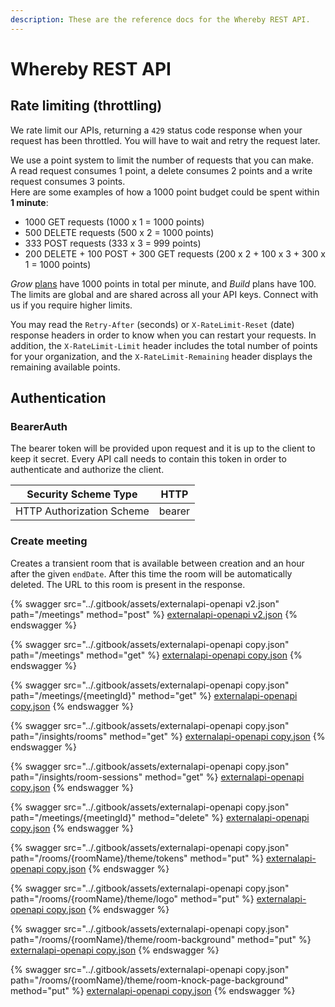 ```yaml
---
description: These are the reference docs for the Whereby REST API.
---
```


# Whereby REST API

## Rate limiting (throttling)

We rate limit our APIs, returning a `429` status code response when your request has been throttled. You will have to wait and retry the request later.

We use a point system to limit the number of requests that you can make.\
A read request consumes 1 point, a delete consumes 2 points and a write request consumes 3 points.\
Here are some examples of how a 1000 point budget could be spent within **1 minute**:

- 1000 GET requests (1000 x 1 = 1000 points)
- 500 DELETE requests (500 x 2 = 1000 points)
- 333 POST requests (333 x 3 = 999 points)
- 200 DELETE + 100 POST + 300 GET requests (200 x 2 + 100 x 3 + 300 x 1 = 1000 points)

_Grow_ [plans](https://whereby.com/information/embedded/pricing/) have 1000 points in total per minute, and _Build_ plans have 100. The limits are global and are shared across all your API keys. Connect with us if you require higher limits.

You may read the `Retry-After` (seconds) or `X-RateLimit-Reset` (date) response headers in order to know when you can restart your requests. In addition, the `X-RateLimit-Limit` header includes the total number of points for your organization, and the `X-RateLimit-Remaining` header displays the remaining available points.

## Authentication

### BearerAuth

The bearer token will be provided upon request and it is up to the client to keep it secret. Every API call needs to contain this token in order to authenticate and authorize the client.

| Security Scheme Type      | HTTP   |
| ------------------------- | ------ |
| HTTP Authorization Scheme | bearer |

### Create meeting

Creates a transient room that is available between creation and an hour after the given `endDate`. After this time the room will be automatically deleted. The URL to this room is present in the response.

{% swagger src="../.gitbook/assets/externalapi-openapi v2.json" path="/meetings" method="post" %}
[externalapi-openapi v2.json](<../.gitbook/assets/externalapi-openapi v2.json>)
{% endswagger %}

{% swagger src="../.gitbook/assets/externalapi-openapi copy.json" path="/meetings" method="get" %}
[externalapi-openapi copy.json](<../.gitbook/assets/externalapi-openapi copy.json>)
{% endswagger %}

{% swagger src="../.gitbook/assets/externalapi-openapi copy.json" path="/meetings/{meetingId}" method="get" %}
[externalapi-openapi copy.json](<../.gitbook/assets/externalapi-openapi copy.json>)
{% endswagger %}

{% swagger src="../.gitbook/assets/externalapi-openapi copy.json" path="/insights/rooms" method="get" %}
[externalapi-openapi copy.json](<../.gitbook/assets/externalapi-openapi copy.json>)
{% endswagger %}

{% swagger src="../.gitbook/assets/externalapi-openapi copy.json" path="/insights/room-sessions" method="get" %}
[externalapi-openapi copy.json](<../.gitbook/assets/externalapi-openapi copy.json>)
{% endswagger %}

{% swagger src="../.gitbook/assets/externalapi-openapi copy.json" path="/meetings/{meetingId}" method="delete" %}
[externalapi-openapi copy.json](<../.gitbook/assets/externalapi-openapi copy.json>)
{% endswagger %}

{% swagger src="../.gitbook/assets/externalapi-openapi copy.json" path="/rooms/{roomName}/theme/tokens" method="put" %}
[externalapi-openapi copy.json](<../.gitbook/assets/externalapi-openapi copy.json>)
{% endswagger %}

{% swagger src="../.gitbook/assets/externalapi-openapi copy.json" path="/rooms/{roomName}/theme/logo" method="put" %}
[externalapi-openapi copy.json](<../.gitbook/assets/externalapi-openapi copy.json>)
{% endswagger %}

{% swagger src="../.gitbook/assets/externalapi-openapi copy.json" path="/rooms/{roomName}/theme/room-background" method="put" %}
[externalapi-openapi copy.json](<../.gitbook/assets/externalapi-openapi copy.json>)
{% endswagger %}

{% swagger src="../.gitbook/assets/externalapi-openapi copy.json" path="/rooms/{roomName}/theme/room-knock-page-background" method="put" %}
[externalapi-openapi copy.json](<../.gitbook/assets/externalapi-openapi copy.json>)
{% endswagger %}
